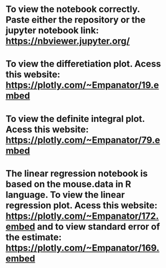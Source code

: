 # To view the notebook correctly. Paste either the repository or the jupyter notebook link: https://nbviewer.jupyter.org/
# To view the differetiation plot. Acess this website: https://plotly.com/~Empanator/19.embed
# To view the definite integral plot. Acess this website: https://plotly.com/~Empanator/79.embed
# The linear regression notebook is based on the mouse.data in R language. To view the linear regression plot. Acess this website: https://plotly.com/~Empanator/172.embed and to view standard error of the estimate: https://plotly.com/~Empanator/169.embed
